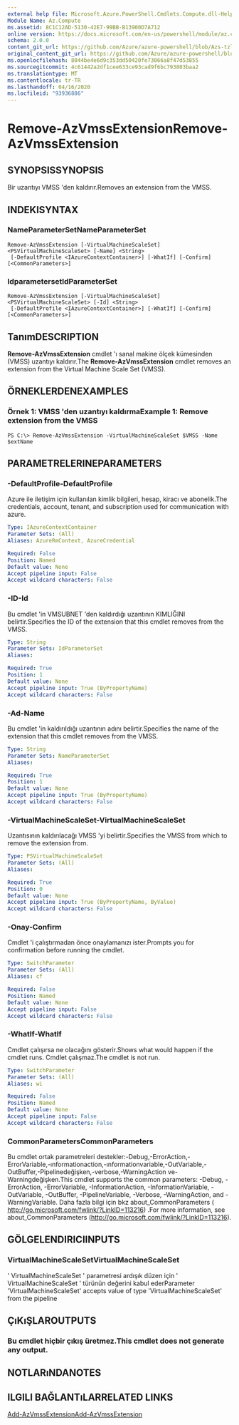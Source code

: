 ```yaml
---
external help file: Microsoft.Azure.PowerShell.Cmdlets.Compute.dll-Help-Help.xml
Module Name: Az.Compute
ms.assetid: 8C1C12AD-5130-42E7-99BB-B13900D7A712
online version: https://docs.microsoft.com/en-us/powershell/module/az.compute/remove-azvmssextension
schema: 2.0.0
content_git_url: https://github.com/Azure/azure-powershell/blob/Azs-tzl/src/Compute/Compute/help/Remove-AzVmssExtension.md
original_content_git_url: https://github.com/Azure/azure-powershell/blob/Azs-tzl/src/Compute/Compute/help/Remove-AzVmssExtension.md
ms.openlocfilehash: 8044be4e6d9c353dd50420fe73066a8f47d53855
ms.sourcegitcommit: 4c61442a2df1cee633ce93cad9f6bc793803baa2
ms.translationtype: MT
ms.contentlocale: tr-TR
ms.lasthandoff: 04/16/2020
ms.locfileid: "93936886"
---
```

# <span data-ttu-id="595ae-101">Remove-AzVmssExtension</span><span class="sxs-lookup"><span data-stu-id="595ae-101">Remove-AzVmssExtension</span></span>

## <span data-ttu-id="595ae-102">SYNOPSIS</span><span class="sxs-lookup"><span data-stu-id="595ae-102">SYNOPSIS</span></span>
<span data-ttu-id="595ae-103">Bir uzantıyı VMSS 'den kaldırır.</span><span class="sxs-lookup"><span data-stu-id="595ae-103">Removes an extension from the VMSS.</span></span>

## <span data-ttu-id="595ae-104">INDEKI</span><span class="sxs-lookup"><span data-stu-id="595ae-104">SYNTAX</span></span>

### <span data-ttu-id="595ae-105">NameParameterSet</span><span class="sxs-lookup"><span data-stu-id="595ae-105">NameParameterSet</span></span>
```
Remove-AzVmssExtension [-VirtualMachineScaleSet] <PSVirtualMachineScaleSet> [-Name] <String>
 [-DefaultProfile <IAzureContextContainer>] [-WhatIf] [-Confirm] [<CommonParameters>]
```

### <span data-ttu-id="595ae-106">Idparameterset</span><span class="sxs-lookup"><span data-stu-id="595ae-106">IdParameterSet</span></span>
```
Remove-AzVmssExtension [-VirtualMachineScaleSet] <PSVirtualMachineScaleSet> [-Id] <String>
 [-DefaultProfile <IAzureContextContainer>] [-WhatIf] [-Confirm] [<CommonParameters>]
```

## <span data-ttu-id="595ae-107">Tanım</span><span class="sxs-lookup"><span data-stu-id="595ae-107">DESCRIPTION</span></span>
<span data-ttu-id="595ae-108">**Remove-AzVmssExtension** cmdlet 'ı sanal makine ölçek kümesinden (VMSS) uzantıyı kaldırır.</span><span class="sxs-lookup"><span data-stu-id="595ae-108">The **Remove-AzVmssExtension** cmdlet removes an extension from the Virtual Machine Scale Set (VMSS).</span></span>

## <span data-ttu-id="595ae-109">ÖRNEKLERDEN</span><span class="sxs-lookup"><span data-stu-id="595ae-109">EXAMPLES</span></span>

### <span data-ttu-id="595ae-110">Örnek 1: VMSS 'den uzantıyı kaldırma</span><span class="sxs-lookup"><span data-stu-id="595ae-110">Example 1: Remove extension from the VMSS</span></span>
```
PS C:\> Remove-AzVmssExtension -VirtualMachineScaleSet $VMSS -Name $extName
```

## <span data-ttu-id="595ae-111">PARAMETRELERINE</span><span class="sxs-lookup"><span data-stu-id="595ae-111">PARAMETERS</span></span>

### <span data-ttu-id="595ae-112">-DefaultProfile</span><span class="sxs-lookup"><span data-stu-id="595ae-112">-DefaultProfile</span></span>
<span data-ttu-id="595ae-113">Azure ile iletişim için kullanılan kimlik bilgileri, hesap, kiracı ve abonelik.</span><span class="sxs-lookup"><span data-stu-id="595ae-113">The credentials, account, tenant, and subscription used for communication with azure.</span></span>

```yaml
Type: IAzureContextContainer
Parameter Sets: (All)
Aliases: AzureRmContext, AzureCredential

Required: False
Position: Named
Default value: None
Accept pipeline input: False
Accept wildcard characters: False
```

### <span data-ttu-id="595ae-114">-ID</span><span class="sxs-lookup"><span data-stu-id="595ae-114">-Id</span></span>
<span data-ttu-id="595ae-115">Bu cmdlet 'in VMSUBNET 'den kaldırdığı uzantının KIMLIĞINI belirtir.</span><span class="sxs-lookup"><span data-stu-id="595ae-115">Specifies the ID of the extension that this cmdlet removes from the VMSS.</span></span>

```yaml
Type: String
Parameter Sets: IdParameterSet
Aliases: 

Required: True
Position: 1
Default value: None
Accept pipeline input: True (ByPropertyName)
Accept wildcard characters: False
```

### <span data-ttu-id="595ae-116">-Ad</span><span class="sxs-lookup"><span data-stu-id="595ae-116">-Name</span></span>
<span data-ttu-id="595ae-117">Bu cmdlet 'in kaldırıldığı uzantının adını belirtir.</span><span class="sxs-lookup"><span data-stu-id="595ae-117">Specifies the name of the extension that this cmdlet removes from the VMSS.</span></span>

```yaml
Type: String
Parameter Sets: NameParameterSet
Aliases: 

Required: True
Position: 1
Default value: None
Accept pipeline input: True (ByPropertyName)
Accept wildcard characters: False
```

### <span data-ttu-id="595ae-118">-VirtualMachineScaleSet</span><span class="sxs-lookup"><span data-stu-id="595ae-118">-VirtualMachineScaleSet</span></span>
<span data-ttu-id="595ae-119">Uzantısının kaldırılacağı VMSS 'yi belirtir.</span><span class="sxs-lookup"><span data-stu-id="595ae-119">Specifies the VMSS from which to remove the extension from.</span></span>

```yaml
Type: PSVirtualMachineScaleSet
Parameter Sets: (All)
Aliases: 

Required: True
Position: 0
Default value: None
Accept pipeline input: True (ByPropertyName, ByValue)
Accept wildcard characters: False
```

### <span data-ttu-id="595ae-120">-Onay</span><span class="sxs-lookup"><span data-stu-id="595ae-120">-Confirm</span></span>
<span data-ttu-id="595ae-121">Cmdlet 'i çalıştırmadan önce onaylamanızı ister.</span><span class="sxs-lookup"><span data-stu-id="595ae-121">Prompts you for confirmation before running the cmdlet.</span></span>

```yaml
Type: SwitchParameter
Parameter Sets: (All)
Aliases: cf

Required: False
Position: Named
Default value: None
Accept pipeline input: False
Accept wildcard characters: False
```

### <span data-ttu-id="595ae-122">-WhatIf</span><span class="sxs-lookup"><span data-stu-id="595ae-122">-WhatIf</span></span>
<span data-ttu-id="595ae-123">Cmdlet çalışırsa ne olacağını gösterir.</span><span class="sxs-lookup"><span data-stu-id="595ae-123">Shows what would happen if the cmdlet runs.</span></span> <span data-ttu-id="595ae-124">Cmdlet çalışmaz.</span><span class="sxs-lookup"><span data-stu-id="595ae-124">The cmdlet is not run.</span></span>

```yaml
Type: SwitchParameter
Parameter Sets: (All)
Aliases: wi

Required: False
Position: Named
Default value: None
Accept pipeline input: False
Accept wildcard characters: False
```

### <span data-ttu-id="595ae-125">CommonParameters</span><span class="sxs-lookup"><span data-stu-id="595ae-125">CommonParameters</span></span>
<span data-ttu-id="595ae-126">Bu cmdlet ortak parametreleri destekler:-Debug,-ErrorAction,-ErrorVariable,-ınformationaction,-ınformationvariable,-OutVariable,-OutBuffer,-Pipelinedeğişken,-verbose,-WarningAction ve-Warningdeğişken.</span><span class="sxs-lookup"><span data-stu-id="595ae-126">This cmdlet supports the common parameters: -Debug, -ErrorAction, -ErrorVariable, -InformationAction, -InformationVariable, -OutVariable, -OutBuffer, -PipelineVariable, -Verbose, -WarningAction, and -WarningVariable.</span></span> <span data-ttu-id="595ae-127">Daha fazla bilgi için bkz about_CommonParameters ( http://go.microsoft.com/fwlink/?LinkID=113216) .</span><span class="sxs-lookup"><span data-stu-id="595ae-127">For more information, see about_CommonParameters (http://go.microsoft.com/fwlink/?LinkID=113216).</span></span>

## <span data-ttu-id="595ae-128">GÖLGELENDIRICI</span><span class="sxs-lookup"><span data-stu-id="595ae-128">INPUTS</span></span>

### <span data-ttu-id="595ae-129">VirtualMachineScaleSet</span><span class="sxs-lookup"><span data-stu-id="595ae-129">VirtualMachineScaleSet</span></span>
<span data-ttu-id="595ae-130">' VirtualMachineScaleSet ' parametresi ardışık düzen için ' VirtualMachineScaleSet ' türünün değerini kabul eder</span><span class="sxs-lookup"><span data-stu-id="595ae-130">Parameter 'VirtualMachineScaleSet' accepts value of type 'VirtualMachineScaleSet' from the pipeline</span></span>

## <span data-ttu-id="595ae-131">ÇıKıŞLAR</span><span class="sxs-lookup"><span data-stu-id="595ae-131">OUTPUTS</span></span>

### <span data-ttu-id="595ae-132">Bu cmdlet hiçbir çıkış üretmez.</span><span class="sxs-lookup"><span data-stu-id="595ae-132">This cmdlet does not generate any output.</span></span>

## <span data-ttu-id="595ae-133">NOTLARıNDA</span><span class="sxs-lookup"><span data-stu-id="595ae-133">NOTES</span></span>

## <span data-ttu-id="595ae-134">ILGILI BAĞLANTıLAR</span><span class="sxs-lookup"><span data-stu-id="595ae-134">RELATED LINKS</span></span>

[<span data-ttu-id="595ae-135">Add-AzVmssExtension</span><span class="sxs-lookup"><span data-stu-id="595ae-135">Add-AzVmssExtension</span></span>](./Add-AzVmssExtension.md)
